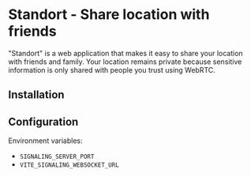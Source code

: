 # Standort - Share location with friends

"Standort" is a web application that makes it easy to share your location with friends and family. Your location remains private because sensitive information is only shared with people you trust using WebRTC.

## Installation

## Configuration

Environment variables:

- `SIGNALING_SERVER_PORT`
- `VITE_SIGNALING_WEBSOCKET_URL`
